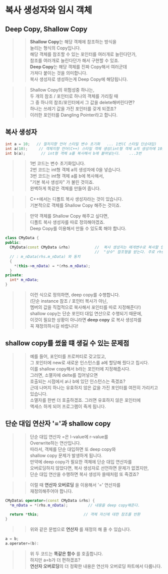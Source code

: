 # 복사 생성자와 임시 객체

## Deep Copy, Shallow Copy
>> **Shallow Copy**는 해당 객체에 참조하는 방식을   
>> 늘리는 형식의 Copy입니다.  
>> 해당 객체를 참조할 수 있는 포인터를 여러개로 늘린다던가,  
>> 참조를 여러개로 늘린다던가 해서 구현할 수 있죠.  
>> **Deep Copy**는 해당 객체를 진짜 Copy해서 여러군데  
>> 가져다 붙이는 것을 의미합니다.  
>> 복사 생성자로 생성하는게 Deep Copy에 해당됩니다.  

>> Shallow Copy의 위험성중 하나는,  
>> 두 개의 참조 / 포인터로 하나의 객체를 가리킬 때  
>> 그 중 하나의 참조/포인터에서 그 값을 delete해버린다면?  
>> 하나는 쓰레기 값을 가진 포인터를 갖게 되겠죠?  
>> 이러한 포인터를 Dangling Pointer라고 합니다.
## 복사 생성자
```C++
int a = 10;   // 절차지향 언어 스타일 변수 초기화   ... 1번(C 스타일 단순대입)
int a(10);     // 객체지향 언어(C++) 스타일 객체 생성(int형 객체 a의 생성자에 10을 넣는다.) .... 2번
int b(a);       // int형 객체 a를 복사해서 b에 붙여넣는다.    ...3번
```

>> 1번 코드는 변수 초기화입니다.    
>> 2번 코드는 int형 객체 a의 생성자에 0을 넣습니다.   
>> 3번 코드는 int형 객체 a를 b에 복사해서,   
>> "기본 복사 생성자" 가 불린 것이죠.    
>> 완벽하게 똑같은 객체를 만들어 줍니다.  

>> C++에서는 디폴트 복사 생성자라는 것이 있습니다.  
>> 기본적으로 객체를 Shallow Copy 해주는 것이죠.  

>> 만약 객체를 Shallow Copy 해주고 싶다면,  
>> 디폴트 복사 생성자를 따로 정의해야겠죠.  
>> Deep Copy를 이용해서 만들 수 있도록 해야 합니다.  

```C++
class CMyData {
public:
  CMyData(const CMyData &rhs)           //  복사 생성자는 매개변수로 복사할 인스턴스의 
                                        //  "상수" 참조형을 받는다. 주로 rhs로 식별자를 많이 씀.    
  // : m_nData(rhs.m_nData) 와 동치
  {
    *(this->m_nData) = *(rhs.m_nData);
  }
private:
  int* m_nData;
}
```
>> 이런 식으로 정의하면, deep copy를 수행합니다.  
>> (단순 instance 참조 / 포인터 복사가 아닌,  
>> 멤버의 값을 직접적으로 복사해서 포인터를 따로 지정해준다!)  
>> shallow copy는 단순 포인터 대입 연산으로 수행되기 때문에,  
>> 이것이 필요한 상황이 아니라면 **deep copy** 로 복사 생성자를  
>> 꼭 재정의하시길 바랍니다!  

## shallow copy를 썼을 떄 생길 수 있는 문제점
>> 예를 들어, 포인터를 프로퍼티로 갖고있고,  
>> 그 포인터에 new로 새로운 인스턴스를 a에 할당해 줬다고 칩시다.   
>> 이를 shallow copy해서 b라는 포인터에 지정해줍시다.   
>> 그러면, 소멸자에 delte를 집어넣으면  
>> 호출되는 시점에서 a나 b에 있던 인스턴스는 죽겠죠?   
>> 근데 나머지 하나는 유효하지 않은 값을 가진 포인터를 여전히 가리키고 있습니다.  
>> 소멸자를 한번 더 호출하겠죠. 그러면 유효하지 않은 포인터에  
>> 액세스 하게 되어 프로그램이 죽게 됩니다.  

## 단순 대입 연산자 '='과 shallow copy
>> 단순 대입 연산자 =은 l-value에 r-value를  
>> Overwrite하는 연산입니다.   
>> 따라서, 객체를 단순 대입하면 또 deep copy와  
>> shallow copy 문제가 발생하게 됩니다.  
>> 만약에 deep copy가 필요한 객체에 단순 대입 연산자를  
>> 오버로딩하지 않았다면, 복사 생성자로 선언하면 문제가 없겠지만,  
>> 단순 대입 연산을 수행하면 복사 생성자 쓸때처럼 또 죽겠죠?  

>> 이럴 때 **연산자 오버로딩** 을 이용해서 '=' 연산자를  
>> 재정의해주어야 합니다.  
```C++
CMyData& operator=(const CMyData &rhs) {
  *m_nData = *(rhs.m_nData);         // 내용을 deep copy해준다.
  
  return *this;                    // 객체 자신에 대한 참조를 반환
}
```
>> 위와 같은 문법으로 **연산자** 를 재정의 해 줄 수 있습니다.  
```C
a = b;
a.operater=(b):
```
>> 위 두 코드는 **똑같은 함수** 를 호출합니다.  
>> 하지만 a=b가 더 편하겠죠?  
>> **연산자 오버로딩**의 더 정확한 내용은 연산자 오버로딩 파트에서 다룹니다.  
